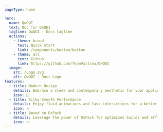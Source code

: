 ```yaml
---
pageType: home

hero:
  name: QwQUI
  text: Doc for QwQUI
  tagline: QwQUI - Docs tagline
  actions:
    - theme: brand
      text: Quick Start
      link: /components/button/button
    - theme: alt
      text: GitHub
      link: https://github.com/TeamVastsea/QwQUI
  image:
    src: /Logo.svg
    alt: QwQUI - Docs Logo
features:
  - title: Modern Design
    details: Embrace a sleek and contemporary aesthetic for your applications.
    icon: 🎨
  - title: Silky-Smooth Performance
    details: Enjoy fluid animations and fast interactions for a better user experience.
    icon: 🔥
  - title: Based on RsPack
    details: Leverage the power of RsPack for optimized builds and efficient development.
    icon: 📈
---
```

